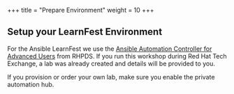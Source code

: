 +++
title = "Prepare Environment"
weight = 10
+++

## Setup your LearnFest Environment

For the Ansible LearnFest we use the [Ansible Automation Controller for Advanced Users](https://demo.redhat.com/catalog?labels=%7B%22product%22%3A%5B%22red_hat_ansible_automation_platform%22%5D%7D&item=babylon-catalog-prod%2Fsandboxes-gpte.automation-controller-advanced.prod) from RHPDS. If you run this workshop during Red Hat Tech Exchange, a lab was already created and details will be provided to you.

If you provision or order your own lab, make sure you enable the private automation hub.
